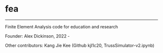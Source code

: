 # fea
---
Finite Element Analysis code for education and research

Founder:
Alex Dickinson, 2022 -

Other contributors:
Kang Jie Kee (Github kjl1c20, TrussSimulator-v2.ipynb)
